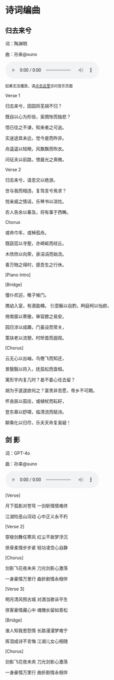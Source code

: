 # 诗词编曲

## 归去来兮

词：陶渊明

曲：孙来@suno

<audio controls>
  <source src="/notion1/诗词编曲 0a61827154494e84a932bb07db8633f6/guiqulai.mp3" type="audio/mpeg">
  您的浏览器不支持音频播放。
</audio>

<span style="font-size: 12px;">如果无法播放，请[点击这里](https://www.bilibili.com/audio/au4484988?type=1)访问音乐页面</span>

Verse 1

归去来兮，田园将芜胡不归？

既自以心为形役，奚惆怅而独悲？

悟已往之不谏，知来者之可追。

实迷途其未远，觉今是而昨非。

舟遥遥以轻飏，风飘飘而吹衣。

问征夫以前路，恨晨光之熹微。

Verse 2

归去来兮，请息交以绝游。

世与我而相违，复驾言兮焉求？

悦亲戚之情话，乐琴书以消忧。

农人告余以春及，将有事于西畴。

Chorus

或命巾车，或棹孤舟。

既窈窕以寻壑，亦崎岖而经丘。

木欣欣以向荣，泉涓涓而始流。

善万物之得时，感吾生之行休。

[Piano Intro]

[Bridge]

僮仆欢迎，稚子候门。

携幼入室，有酒盈樽。
引壶觞以自酌，眄庭柯以怡颜，

倚南窗以寄傲，审容膝之易安。

园日涉以成趣，门虽设而常关，

策扶老以流憩，时矫首而遐观。

[Chorus]

云无心以出岫，鸟倦飞而知还，

景翳翳以将入，抚孤松而盘桓。

寓形宇内复几时？曷不委心任去留？

胡为乎遑遑欲何之？富贵非吾愿，帝乡不可期。

怀良辰以孤往，或植杖而耘耔，

登东皋以舒啸，临清流而赋诗。

聊乘化以归尽，乐夫天命复奚疑！


## 剑   影

词：GPT-4o

曲：孙来@suno

<audio controls>
  <source src="/notion1/诗词编曲 0a61827154494e84a932bb07db8633f6/jianying.mp3" type="audio/mpeg">
  您的浏览器不支持音频播放。
</audio>

[Verse]

月下孤影对苍穹
一剑斩情情难终

江湖险恶山河动
心中正义永不朽


[Verse 2]

穿梭剑舞任寒风
红尘不故梦浮沉

侠骨柔情步步紧
轻功凌空心自静


[Chorus]

剑影飞花夜未央
刀光剑影心激荡

一身豪情万里行
曲折剧情永相伴


[Verse 3]

明月清风照古城
对酒当歌诉平生

侠客豪情藏心中
魂魄长留如青松


[Bridge]

谁人知我恩怨情
长路漫漫梦难宁

挥泪成诗不言悔
江湖儿女心相随


[Chorus]

剑影飞花夜未央
刀光剑影心激荡

一身豪情万里行
曲折剧情永相伴